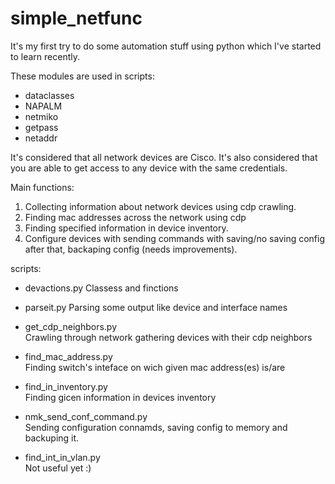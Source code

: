 # simple_netfunc

It's my first try to do some automation stuff using python which I've started to learn recently.

These modules are used in scripts:
- dataclasses
- NAPALM
- netmiko
- getpass
- netaddr

It's considered that all network devices are Cisco.
It's also considered that you are able to get access to any device with the same credentials.

Main functions:
1. Collecting information about network devices using cdp crawling.
2. Finding mac addresses across the network using cdp
3. Finding specified information in device inventory.
4. Configure devices with sending commands with saving/no saving config after that, backaping config (needs improvements).

scripts:

- devactions.py
        Classess and finctions

- parseit.py
        Parsing some output like device and interface names

- get_cdp_neighbors.py      
        Crawling through network gathering devices with their cdp neighbors

- find_mac_address.py       
        Finding switch's inteface on wich given mac address(es) is/are

- find_in_inventory.py      
        Finding gicen information in devices inventory

- nmk_send_conf_command.py  
        Sending configuration connamds, saving config to memory and backuping it.
        
- find_int_in_vlan.py       
        Not useful yet :)